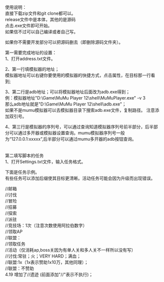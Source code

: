 使用说明：<br>
直接下载zip文件和git clone都可以。<br>
release文件中是本体，其他的是源码<br>
点击.exe文件即可开始。<br>
如果信不过可以自己编译或者自己写。<br>


如果你不需要开发部分可以把源码删去（即删除源码文件夹）。<br>


第一需要完成地址的设置：<br>
1、打开address.txt文件。<br>


2、第一行填模拟器的地址；<br>
  模拟器地址可以右键你要使用的模拟器的快捷方式，点击属性，在目标那一行看到;<br>

  
3、第二行是adb地址；可以将模拟器地址后面改为adb.exe得到；<br>
例：模拟器地址"D:\Game\MuMu Player 12\shell\MuMuPlayer.exe" -v 3  <br>
那么adb地址就是"D:\Game\MuMu Player 12\shell\adb.exe"；<br>
如果不是mumu模拟器可以去模拟器目录下搜索adb.exe文件，复制路径。
注意添加双引号。<br>


4、第三行是模拟器的序列号，可以通过查询知道模拟器序列号前半部分，后半部分可以通过多开器或模拟器设置查询。mumu模拟器序列号一般为“127.0.0.1:xxxxx”,后半部分可以通过mumu多开器的adb按钮查询。<br><br><br>
第二填写脚本的任务<br>
1、打开Settings.txt文件，输入任务格式。


下面是任务示例。<br>
有些任务可以添加后缀使其目标更清晰。活动任务可能会因为升级而出现错误。


//邮箱<br>
//讨伐<br>
//冒险<br>
//招募<br>
//探索<br>
//派驻<br>
//竞技场：1次（注意次数使用阿拉伯数字）<br>
//领取AP<br>
//联盟：<br>
//领取任务<br>
//活动（仅消耗ap,boss关因为有单人关和多人关不一样所以没有写）<br>
//讨伐:常驻；火；VERY HARD；满血；<br>
//联盟:1x（1x表示赞助1x10万，其他同理）；<br>
//联盟：不赞助<br>
4.19 增加了//遗迹
(前面添加"//"表示不执行)；<br>


  

